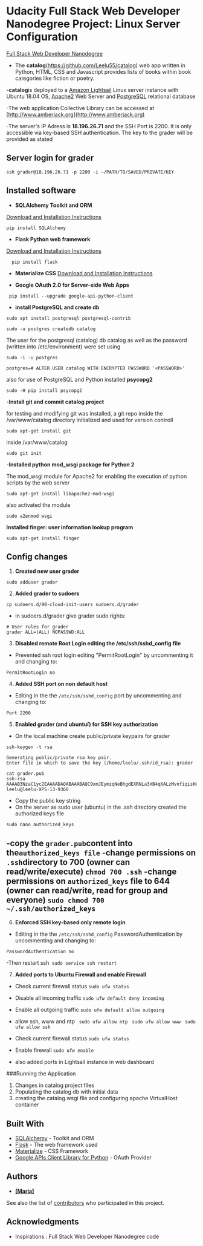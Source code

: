 
# Udacity Full Stack Web Developer Nanodegree Project: Linux Server Configuration

[Full Stack Web Developer Nanodegree](https://eu.udacity.com/course/full-stack-web-developer-nanodegree--nd004)

- The **catalog**(https://github.com/Leelu55/catalog) web app written in Python, HTML, CSS and Javascript provides lists of books within book categories like fiction or poetry.

-**catalog**is deployed to a [Amazon Lightsail](https://lightsail.aws.amazon.com/) Linux server instance with Ubuntu 18.04 OS, [Apache2](https://httpd.apache.org/) Web Server and [PostgreSQL](https://www.postgresql.org/) relational database

-The web application Collective Library can be accessed at [http://www.amberjack.org](http://www.amberjack.org)

-The server's IP Adress is **18.196.26.71** and the SSH Port is 2200. It is only accessible via key-based SSH authentication. The key to the grader will be provided as stated

## Server login for grader
```
ssh grader@18.196.26.71 -p 2200 -i ~/PATH/TO/SAVED/PRIVATE/KEY
```

## Installed software

- **SQLAlchemy Toolkit and ORM**

[Download and Installation Instructions](https://docs.sqlalchemy.org/en/13/intro.html)
```
pip install SQLAlchemy
```

- **Flask Python web framework**

[Download and Installation Instructions](http://flask.pocoo.org/docs/1.0/installation/#installation)
```
  pip install flask
```

- **Materialize CSS**
[Download and Installation Instructions](https://materializecss.com/getting-started.html)


- **Google OAuth 2.0 for Server-side Web Apps**
```
 pip install --upgrade google-api-python-client
```

- **install PostgreSQL and create db**
```
sudo apt install postgresql postgresql-contrib
```

```
sudo -u postgres createdb catalog
```
The user for the postgresql (catalog) db catalog as well as the password (written into /etc/environment) were set  using

```
sudo -i -u postgres
```

```
postgres=# ALTER USER catalog WITH ENCRYPTED PASSWORD '<PASSWORD>'
```

also for use of PostgreSQL and Python installed **psycopg2**

```
sudo -H pip install psycopg2
```

-**Install git and commit catalog project**

for testing and modifying git was installed, a git repo inside the /var/www/catalog directory initialized and used for version controll
```
sudo apt-get install git
```
inside /var/www/catalog
```
sudo git init
```

-**Installed python mod_wsgi package for Python 2**

The mod_wsgi module for Apache2 for enabling the execution of python scripts by the web server
```
sudo apt-get install libapache2-mod-wsgi
```

also activated the module

```
sudo a2enmod wsgi
```

**Installed finger: user information lookup program**
```
sudo apt-get install finger
```
## Config changes

1. **Created new user grader**
```
sudo adduser grader
```
2. **Added grader to sudoers**
```
cp sudoers.d/90-cloud-init-users sudoers.d/grader
```
- in sudoers.d/grader give grader sudo rights:
```
# User rules for grader
grader ALL=(ALL) NOPASSWD:ALL
```

3. **Disabled remote Root Login editing the /etc/ssh/sshd_config file**

- Prevented ssh root login editing "PermitRootLogin" by uncommenting it and changing to:
```
PermitRootLogin no
```
4. **Added SSH port on non default host**
- Editing in the the ```/etc/ssh/sshd_config``` port by uncommenting and changing to:
```
Port 2200
```

5. **Enabled grader (and ubuntuſ) for SSH key authorization**
- On the local machine create public/private keypairs for grader
```
ssh-keygen -t rsa

Generating public/private rsa key pair.
Enter file in which to save the key (/home/leelu/.ssh/id_rsa): grader

cat grader.pub
ssh-rsa AAAAB3NzaC1yc2EAAAADAQABAAABAQC9xmJEymzqNeBhgdEXRNLa3HB4qXALzMvnfiqLsHumDkuH5JayQWV6RlMC1P1BXUSNOE7Ar292b6Y4YK3zLq3ddz38WC0n8a2HKc8ztU+Rfuwkeru9g4ToiG+Ts5J7eluHgMZZOBhQ+YraVlYGujs26jKsiaXZOBvgFy3jWBjXv0ked4piul3ZN2G2WTmA1LXxDgDxxqGdeEp4qnqV06PJ7vj6VgCFsGiCsK7bJUOl74PxRhGIW1iJo5Jp39yB7+KPQJ4sR2QKvlypifNtnzho0845eahohooNpGznAfNhvGPJjJ87ToOUqj+ADLMR35vR7/33ZQ/fAgC8TWuaG7N1 leelu@leelu-XPS-13-9360
```
- Copy the public key string
- On the server as sudo user (ubuntu) in the .ssh directory created the authorized keys file
```
sudo nano authorized_keys
```
-copy the ```grader.pub```content into the```authorized_keys file```
-change permissions on  ```.ssh```directory to 700 (owner can read/write/execute) ```chmod 700 .ssh```
-change permissions on ```authorized_keys``` file to 644 (owner can read/write, read for group and everyone) ```sudo chmod 700 ~/.ssh/authorized_keys```
-
6. **Enforced SSH key-based only remote login**
- Editing in the the ```/etc/ssh/sshd_config``` PasswordAuthentication by uncommenting and changing to:
```
PasswordAuthentication no
```
-Then restart ssh``` sudo service ssh restart```

7. **Added ports to Ubuntu Firewall and enable Firewall**

- Check current firewall status
```sudo ufw status```

- Disable all incoming traffic
```sudo ufw default deny incoming```

- Enable all outgoing traffic
```sudo ufw default allow outgoing```

- allow ssh, www and ntp
``` sudo ufw allow ntp```
``` sudo ufw allow www```
``` sudo ufw allow ssh```

- Check current firewall status
```sudo ufw status```

- Enable firewall
```sudo ufw enable```

- also added ports in Lightsail instance in web dashboard

###Running the Application

1. Changes in catalog project files
2. Populating the catalog db with initial data
3. creating the catalog.wsgi file and configuring apache VirtualHost container

## Built With

* [SQLAlchemy](https://www.sqlalchemy.org/) - Toolkit and ORM
* [Flask](http://flask.pocoo.org/docs/1.0/) - The web framework used
* [Materialize](https://materializecss.com/) - CSS Framework
* [Google APIs Client Library for Python](https://developers.google.com/api-client-library/python/) - OAuth Provider

## Authors

* **[[Maria]](https://github.com/Leelu55/)**

See also the list of [contributors](https://github.com/Leelu55/catalog/contributors) who participated in this project.

## Acknowledgments

* Inspirations : Full Stack Web Developer Nanodegree code
